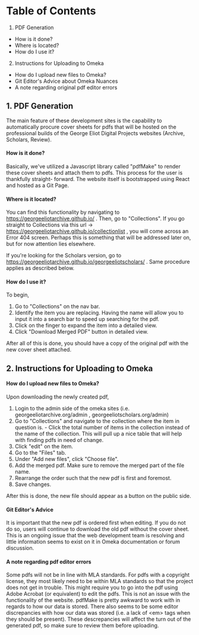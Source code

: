 # Table of Contents

1. PDF Generation
  - How is it done?
  - Where is located?
  - How do I use it?
2. Instructions for Uploading to Omeka
  - How do I upload new files to Omeka?
  - Git Editor's Advice about Omeka Nuances
  - A note regarding original pdf editor errors
  
  
## 1. PDF Generation
The main feature of these development sites is the capability to automatically procure cover sheets for pdfs that will be hosted on the professional builds of the George
Eliot Digital Projects websites (Archive, Scholars, Review). 

#### How is it done?
Basically, we've utilized a Javascript library called "pdfMake" to render these cover sheets and attach them to pdfs. This process for the user is thankfully straight-
forward. The website itself is bootstrapped using React and hosted as a Git Page.

#### Where is it located?
You can find this functionality by navigating to https://georgeeliotarchive.github.io/ . Then, go to "Collections". If you go straight to Collections via this url
-> https://georgeeliotarchive.github.io/collectionlist , you will come across an Error 404 screen. Perhaps this is something that will be addressed later on, but for now
attention lies elsewhere.

If you're looking for the Scholars version, go to https://georgeeliotarchive.github.io/georgeeliotscholars/ . Same procedure applies as described below.

#### How do I use it?

To begin, 
1. Go to "Collections" on the nav bar. 
2. Identify the item you are replacing. Having the name will allow you to input it into a search bar to speed up searching for the pdf.
3. Click on the finger to expand the item into a detailed view.
4. Click "Download Merged PDF" button in detailed view.

After all of this is done, you should have a copy of the original pdf with the new cover sheet attached.

## 2. Instructions for Uploading to Omeka

#### How do I upload new files to Omeka?
Upon downloading the newly created pdf,

  1. Login to the admin side of the omeka sites (i.e. georgeeliotarchive.org/admin , georgeeliotscholars.org/admin)
  2. Go to "Collections" and navigate to the collection where the item in question is.
    - Click the total number of items in the collection instead of the name of the collection. This will pull up a nice table that will help with finding
      pdfs in need of change.
  3. Click "edit" on the item.
  4. Go to the "Files" tab.
  5. Under "Add new files", click "Choose file".
  6. Add the merged pdf. Make sure to remove the merged part of the file name.
  7. Rearrange the order such that the new pdf is first and foremost.
  8. Save changes.

After this is done, the new file should appear as a button on the public side.

#### Git Editor's Advice
It is important that the new pdf is ordered first when editing. If you do not do so, users will continue to download the old pdf without the cover sheet. This is an
ongoing issue that the web development team is resolving and little information seems to exist on it in Omeka documentation or forum discussion.

#### A note regarding pdf editor errors
Some pdfs will not be in line with MLA standards. For pdfs with a copyright license, they most likely need to be within MLA standards so that the project does not get
in trouble. This might require you to go into the pdf using Adobe Acrobat (or equivalent) to edit the pdfs. This is not an issue with the functionality of the website.
pdfMake is pretty awkward to work with in regards to how our data is stored. There also seems to be some editor discrepancies with how our data was stored (i.e. a lack of \<em>
 tags when they should be present). These descrepancies will affect the turn out of the generated pdf, so make sure to review them before uploading. 
      
